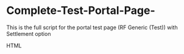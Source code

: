# Complete-Test-Portal-Page-
This is the full script for the portal test page (RF Generic (Test)) with Settlement option

HTML

